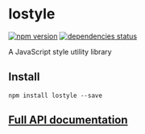 # lostyle

[![npm version][npm-badge]][npm-href]
[![dependencies status][deps-badge]][deps-href]

A JavaScript style utility library

## Install

```
npm install lostyle --save
```

## [Full API documentation](http://rtsao.github.io/lostyle)

[npm-badge]: https://badge.fury.io/js/lostyle.svg
[npm-href]: https://www.npmjs.com/package/lostyle
[deps-badge]: https://img.shields.io/badge/dependencies-none-brightgreen.svg
[deps-href]: https://david-dm.org/rtsao/lostyle

